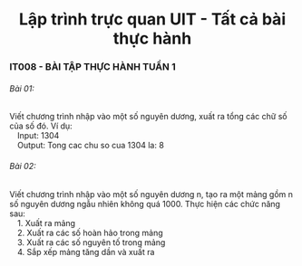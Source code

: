 <div align='center'>  

# Lập trình trực quan UIT - Tất cả bài thực hành  
  
</div>  

### IT008 - BÀI TẬP THỰC HÀNH TUẦN 1  
 
###### Bài 01:
Viết chương trình nhập vào một số nguyên dương, xuất ra tổng các chữ số của số đó. Ví dụ:  
&emsp;Input: 1304  
&emsp;Output: Tong cac chu so cua 1304 la: 8  
###### Bài 02:
Viết chương trình nhập vào một số nguyên dương n, tạo ra một mảng gồm n số nguyên dương ngẫu nhiên không quá 1000. Thực hiện các chức năng sau:  
&emsp;1. Xuất ra mảng  
&emsp;2. Xuất ra các số hoàn hảo trong mảng  
&emsp;3. Xuất ra các số nguyên tố trong mảng  
&emsp;4. Sắp xếp mảng tăng dần và xuất ra  
